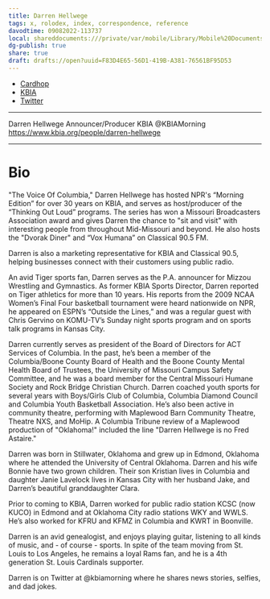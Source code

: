 ```yaml
---
title: Darren Hellwege
tags: x, rolodex, index, correspondence, reference
davodtime: 09082022-113737
local: shareddocuments:///private/var/mobile/Library/Mobile%20Documents/iCloud~md~obsidian/Documents/OBSHIDDIAN/drafts/F83D4E65-56D1-419B-A381-76561BF95D53.md
dg-publish: true
share: true
draft: drafts://open?uuid=F83D4E65-56D1-419B-A381-76561BF95D53
---
```


- [Cardhop](x-cardhop://show?id=contact:62B5DA72-9422-404B-BF09-31D99A411B2A&contact=Darren%20Hellwege)
- [KBIA](https://www.kbia.org/people/darren-hellwege)
- [Twitter](https://twitter.com/KBIAMorning)

---
Darren Hellwege
Announcer/Producer
KBIA
@KBIAMorning
https://www.kbia.org/people/darren-hellwege

---

# Bio

"The Voice Of Columbia," Darren Hellwege has hosted NPR's “Morning Edition” for over 30 years on KBIA, and serves as host/producer of the “Thinking Out Loud” programs. The series has won a Missouri Broadcasters Association award and gives Darren the chance to "sit and visit" with interesting people from throughout Mid-Missouri and beyond. He also hosts the "Dvorak Diner" and “Vox Humana” on Classical 90.5 FM.

Darren is also a marketing representative for KBIA and Classical 90.5, helping businesses connect with their customers using public radio.

An avid Tiger sports fan, Darren serves as the P.A. announcer for Mizzou Wrestling and Gymnastics. As former KBIA Sports Director, Darren reported on Tiger athletics for more than 10 years. His reports from the 2009 NCAA Women’s Final Four basketball tournament were heard nationwide on NPR, he appeared on ESPN’s “Outside the Lines,” and was a regular guest with Chris Gervino on KOMU-TV’s Sunday night sports program and on sports talk programs in Kansas City.

Darren currently serves as president of the Board of Directors for ACT Services of Columbia. In the past, he’s been a member of the Columbia/Boone County Board of Health and the Boone County Mental Health Board of Trustees, the University of Missouri Campus Safety Committee, and he was a board member for the Central Missouri Humane Society and Rock Bridge Christian Church. Darren coached youth sports for several years with Boys/Girls Club of Columbia, Columbia Diamond Council and Columbia Youth Basketball Association. He’s also been active in community theatre, performing with Maplewood Barn Community Theatre, Theatre NXS, and MoHip. A Columbia Tribune review of a Maplewood production of "Oklahoma!" included the line "Darren Hellwege is no Fred Astaire."

Darren was born in Stillwater, Oklahoma and grew up in Edmond, Oklahoma where he attended the University of Central Oklahoma. Darren and his wife Bonnie have two grown children. Their son Kristian lives in Columbia and daughter Janie Lavelock lives in Kansas City with her husband Jake, and Darren’s beautiful granddaughter Clara.

Prior to coming to KBIA, Darren worked for public radio station KCSC (now KUCO) in Edmond and at Oklahoma City radio stations WKY and WWLS. He’s also worked for KFRU and KFMZ in Columbia and KWRT in Boonville.

Darren is an avid genealogist, and enjoys playing guitar, listening to all kinds of music, and - of course - sports. In spite of the team moving from St. Louis to Los Angeles, he remains a loyal Rams fan, and he is a 4th generation St. Louis Cardinals supporter.

Darren is on Twitter at @kbiamorning where he shares news stories, selfies, and dad jokes.